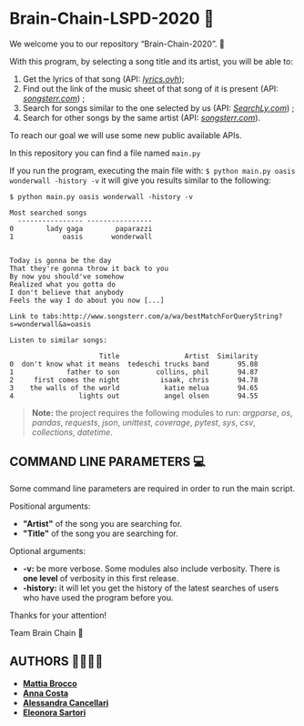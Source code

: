# Brain-Chain-LSPD-2020 :brain:

We welcome you to our repository “Brain-Chain-2020”. :wave:

With this program, by selecting a song title and its artist, you will be able to:
1) Get the lyrics of that song (API: [*lyrics.ovh*](https://lyrics.ovh));
2) Find out the link of the music sheet of that song of it is present (API: [*songsterr.com*](https://www.songsterr.com)) ;
3) Search for songs similar to the one selected by us (API: [*SearchLy.com*](http://www.searchly.com)) ;
4) Search for other songs by the same artist (API: [*songsterr.com*](https://www.songsterr.com)).

To reach our goal we will use some new public available APIs.

In this repository you can find a file named ```main.py```

If you run the program, executing the main file with: ```$ python main.py oasis wonderwall -history -v``` it will  give you results similar to the following: 

```
$ python main.py oasis wonderwall -history -v

Most searched songs
  ---------------- ----------------
0        lady gaga        paparazzi
1            oasis       wonderwall


Today is gonna be the day
That they're gonna throw it back to you
By now you should've somehow
Realized what you gotta do
I don't believe that anybody
Feels the way I do about you now [...]

Link to tabs:http://www.songsterr.com/a/wa/bestMatchForQueryString?s=wonderwall&a=oasis

Listen to similar songs:

                      Title                Artist  Similarity
0  don't know what it means  tedeschi trucks band       95.08
1             father to son         collins, phil       94.87
2     first comes the night          isaak, chris       94.78
3    the walls of the world           katie melua       94.65
4                lights out           angel olsen       94.55
```
> **Note:** the project requires the following modules to run: *argparse*, *os*, *pandas*, *requests*, *json*, *unittest*, *coverage*, *pytest*, *sys*, *csv*, *collections*, *datetime*.


## COMMAND LINE PARAMETERS :computer:
 
Some command line parameters are required in order to run the main script.

Positional arguments:
- **"Artist"** of the song you are searching for.
- **"Title"** of the song you are searching for.
 
Optional arguments:
- **-v:** be more verbose. Some modules also include verbosity. There is **one level** of verbosity in this first release.
- **-history:** it will let you get the history of the latest searches of users who have used the program before you.


Thanks for your attention!

Team Brain Chain :brain:

## AUTHORS :man_technologist::woman_technologist:

- [**Mattia Brocco**](https://www.linkedin.com/in/mattia-brocco-digital-student/)
- [**Anna Costa**](https://www.linkedin.com/in/annacosta99/)
- [**Alessandra Cancellari**](https://www.linkedin.com/in/alessandracancellari/)
- [**Eleonora Sartori**](https://www.linkedin.com/in/eleonorasartori97/)





